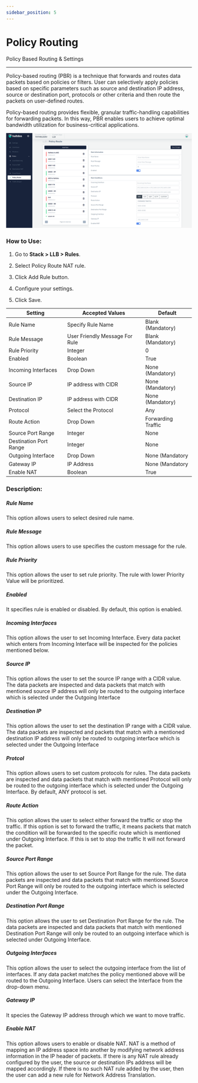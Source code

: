 ```yaml
---
sidebar_position: 5
---
```


# Policy Routing

Policy Based Routing & Settings

---

Policy-based routing (PBR) is a technique that forwards and routes data packets based on policies or filters. User can selectively apply policies based on specific parameters such as source and destination IP address, source or destination port, protocols or other criteria and then route the packets on user-defined routes.

Policy-based routing  provides flexible, granular traffic-handling capabilities for forwarding packets. In this way, PBR enables users to achieve optimal bandwidth utilization for business-critical applications.

![policy_routing](/img/llb/v7/docs/policyroute.png)

### **How to Use:**

1. Go to **Stack > LLB > Rules**.

2. Select Policy Route NAT rule.

3. Click Add Rule button.

4. Configure your settings.

5. Click Save.


| Setting                | Accepted Values                | Default            |
|------------------------|--------------------------------|--------------------|
| Rule Name              | Specify Rule Name              | Blank (Mandatory)  |
| Rule Message           | User Friendly Message For Rule | Blank (Mandatory)  |
| Rule Priority          | Integer                        | 0                  |
| Enabled                | Boolean                        | True               |
| Incoming Interfaces    | Drop Down                      | None (Mandatory)   |
| Source IP              | IP address with CIDR           | None (Mandatory)   |
| Destination IP         | IP address with CIDR           | None (Mandatory)   |
| Protocol               | Select the Protocol            | Any                |
| Route Action           | Drop Down                      | Forwarding Traffic |
| Source Port Range      | Integer                        | None               |
| Destination Port Range | Integer                        | None               |
| Outgoing Interface     | Drop Down                      | None (Mandatory    |
| Gateway IP             | IP Address                     | None (Mandatory    |
| Enable NAT             | Boolean                        | True               |

### **Description:**

##### **Rule Name**

This option allows users to select desired rule name.

##### **Rule Message**

This option allows users to use specifies the custom message for the rule.

##### **Rule Priority**

This option allows the user to set rule priority. The rule with lower Priority Value will be prioritized.

##### **Enabled**

It specifies rule is enabled or disabled. By default, this option is enabled.

##### **Incoming Interfaces**

This option allows the user to set Incoming Interface. Every data packet which enters from Incoming Interface will be inspected for the policies mentioned below.

##### **Source IP**

This option allows the user to set the source IP range with a CIDR value. The data packets are inspected and data packets that match with mentioned source IP address will only be routed to the outgoing interface which is selected under the Outgoing Interface

##### **Destination IP**

This option allows the user to set the destination IP range with a CIDR value. The data packets are inspected  and  packets that match with a mentioned destination IP address will only be routed to outgoing interface which is selected under the Outgoing Interface

##### **Protcol**

This option allows users to set custom protocols for rules. The data packets are inspected and data packets that match with mentioned Protocol will only be routed to the outgoing interface which is selected under the Outgoing Interface. By default, ANY protocol is set.

##### **Route Action**

This option allows the user to select either forward the traffic or stop the traffic. If this option is set to forward the traffic, it means packets that match the condition will be forwarded to the specific route which is mentioned under Outgoing Interface. If this is set to stop the traffic It will not forward the packet.

##### **Source Port Range**

This option allows the user to set Source Port Range for the rule. The data packets are inspected and data packets that match with mentioned Source Port Range will only be routed to the outgoing interface which is selected under the Outgoing Interface. 

##### **Destination Port Range**

This option allows the user to set Destination Port Range for the rule. The data packets are inspected and data packets that match with mentioned Destination Port Range will only be routed to an outgoing interface which is selected under Outgoing Interface. 

##### **Outgoing Interfaces**

This option allows the user to select the outgoing interface from the list of interfaces. If any data packet matches the policy mentioned above will be routed to the Outgoing Interface. Users can select the Interface from the drop-down menu.

##### **Gateway IP**

It species the Gateway IP address through which we want to move traffic.

##### **Enable NAT**

This option allows users to enable or disable NAT. NAT is a method of mapping an IP address space into another by modifying network address information in the IP header of packets. If there is any NAT rule already configured by the user, the source or destination IPs address will be mapped accordingly. If there is no such NAT rule added by the user, then the user can add a new rule for Network Address Translation.

